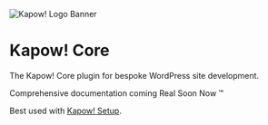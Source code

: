 ![Kapow! Logo Banner](https://raw.githubusercontent.com/kapow-wp/kapow-core/master/kapow-full-logo-x2.png)

# Kapow! Core

The Kapow! Core plugin for bespoke WordPress site development.

Comprehensive documentation coming Real Soon Now &trade;

Best used with [Kapow! Setup](https://github.com/kapow-wp/kapow-setup).
